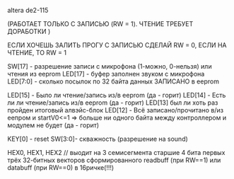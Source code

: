 altera de2-115

(РАБОТАЕТ ТОЛЬКО С ЗАПИСЬЮ (RW = 1). ЧТЕНИЕ ТРЕБУЕТ ДОРАБОТКИ )

ЕСЛИ ХОЧЕШЬ ЗАЛИТЬ ПРОГУ С ЗАПИСЬЮ СДЕЛАЙ RW = 0, ЕСЛИ НА ЧТЕНИЕ, ТО RW = 1 

 SW[17] - разрешение записи с микрофона (1-можно, 0-нельзя) или чтения из eeprom
LED[17] - буфер заполнен звуком с микрофона 
LED[7:0] - сколько посылок по 32 байта данных ЗАПИСАНО в eeprom

LED[15] - Былo ли чтение/запись из/в eeprom (да - горит) 
LED[14] - Есть ли ли чтение/запись из/в eeprom (да - горит) 
LED[13] был ли хоть раз пройден итоговый алвэйс-блок
LED[12] - Всё записано/прочитано в/из еепром и startV0<=1  =>  больше ни одного байта между контроллером и модулем не будет (да - горит)

 KEY[0] - reset
 SW[3:0]- скважность	(разрешение на sound)	
 
 HEX0, HEX1, HEX2 // выодит на 3 семисегмента старшие 4 бита первых трёх 32-битных векторов сформированного readbuff (при RW==1) или databuff (при RW==0)   в 16ричке(!!!)

